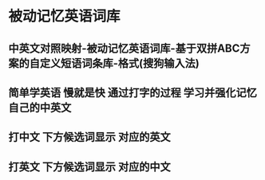 # 被动记忆英语词库
## 中英文对照映射-被动记忆英语词库-基于双拼ABC方案的自定义短语词条库-格式(搜狗输入法)
## 简单学英语 慢就是快 通过打字的过程 学习并强化记忆自己的中英文
## 打中文 下方候选词显示 对应的英文
## 打英文 下方候选词显示 对应的中文
